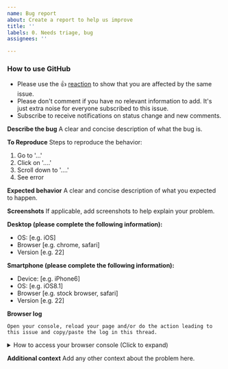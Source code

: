 ```yaml
---
name: Bug report
about: Create a report to help us improve
title: ''
labels: 0. Needs triage, bug
assignees: ''

---
```

### How to use GitHub

* Please use the 👍 [reaction](https://blog.github.com/2016-03-10-add-reactions-to-pull-requests-issues-and-comments/) to show that you are affected by the same issue.
* Please don't comment if you have no relevant information to add. It's just extra noise for everyone subscribed to this issue.
* Subscribe to receive notifications on status change and new comments. 

**Describe the bug**
A clear and concise description of what the bug is.

**To Reproduce**
Steps to reproduce the behavior:
1. Go to '...'
2. Click on '....'
3. Scroll down to '....'
4. See error

**Expected behavior**
A clear and concise description of what you expected to happen.

**Screenshots**
If applicable, add screenshots to help explain your problem.

**Desktop (please complete the following information):**
 - OS: [e.g. iOS]
 - Browser [e.g. chrome, safari]
 - Version [e.g. 22]

**Smartphone (please complete the following information):**
 - Device: [e.g. iPhone6]
 - OS: [e.g. iOS8.1]
 - Browser [e.g. stock browser, safari]
 - Version [e.g. 22]

**Browser log**
```
Open your console, reload your page and/or do the action leading to this issue and copy/paste the log in this thread.
```

<details>
<summary>How to access your browser console (Click to expand)</summary>

# Chrome
- Press either CTRL + SHIFT + J to open the “console” tab of the Developer Tools.
- Alternative method:
    1. Press either CTRL + SHIFT + I or F12 to open the Developer Tools.
    2. Click the “console” tab.

# Safari
- Press CMD + ALT + I to open the Web Inspector.
- See Chrome’s step 2. (Chrome and Safari have pretty much identical dev tools.)

# IE9
1. Press F12 to open the developer tools.
2. Click the “console” tab.

# Firefox
- Press CTRL + SHIFT + K to open the Web console (COMMAND + SHIFT + K on Macs).
- or, if Firebug is installed (recommended):
    1. Press F12 to open Firebug.
    2. Click on the “console” tab.

# Opera
1. Press CTRL + SHIFT + I to open Dragonfly.
2. Click on the “console” tab.
</details>

**Additional context**
Add any other context about the problem here.
